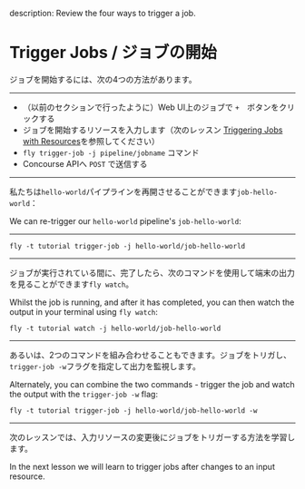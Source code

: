 description: Review the four ways to trigger a job.

# Trigger Jobs / ジョブの開始
<!-- # Trigger Jobs -->

ジョブを開始するには、次の4つの方法があります。


---

* （以前のセクションで行ったように）Web UI上のジョブで `+`　ボタンをクリックする
* ジョブを開始するリソースを入力します（次のレッスン [Triggering Jobs with Resources](/basics/triggers/)を参照してください）
* `fly trigger-job -j pipeline/jobname` コマンド
* Concourse APIへ `POST` で送信する


---

私たちは`hello-world`パイプラインを再開させることができます`job-hello-world`：

We can re-trigger our `hello-world` pipeline's `job-hello-world`:

---

```
fly -t tutorial trigger-job -j hello-world/job-hello-world
```

---

ジョブが実行されている間に、完了したら、次のコマンドを使用して端末の出力を見ることができます`fly watch`。

Whilst the job is running, and after it has completed, you can then watch the output in your terminal using `fly watch`:

```
fly -t tutorial watch -j hello-world/job-hello-world
```

---

あるいは、2つのコマンドを組み合わせることもできます。ジョブをトリガし、`trigger-job -w`フラグを指定して出力を監視します。

Alternately, you can combine the two commands - trigger the job and watch the output with the `trigger-job -w` flag:

```
fly -t tutorial trigger-job -j hello-world/job-hello-world -w
```

---

次のレッスンでは、入力リソースの変更後にジョブをトリガーする方法を学習します。

In the next lesson we will learn to trigger jobs after changes to an input resource.
